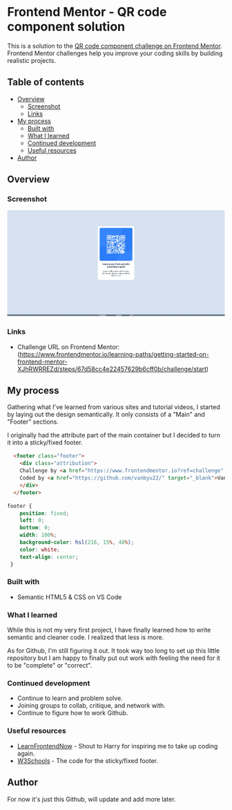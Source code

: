 # Frontend Mentor - QR code component solution

This is a solution to the [QR code component challenge on Frontend Mentor](https://www.frontendmentor.io/challenges/qr-code-component-iux_sIO_H). Frontend Mentor challenges help you improve your coding skills by building realistic projects. 

## Table of contents

- [Overview](#overview)
  - [Screenshot](#screenshot)
  - [Links](#links)
- [My process](#my-process)
  - [Built with](#built-with)
  - [What I learned](#what-i-learned)
  - [Continued development](#continued-development)
  - [Useful resources](#useful-resources)
- [Author](#author)


## Overview

### Screenshot

![Final Result](https://github.com/vanbyu22/QR-component-main/blob/64502fda572c5680583a7f8c1b66bb9761899fad/screenshot/Screenshot_15-3-2025_final.jpeg)


### Links

- Challenge URL on Frontend Mentor: (https://www.frontendmentor.io/learning-paths/getting-started-on-frontend-mentor-XJhRWRREZd/steps/67d58cc4e22457629b6cff0b/challenge/start)

## My process

Gathering what I've learned from various sites and tutorial videos, I started by laying out the design semantically. It only consists of a "Main" and "Footer" sections.

I originally had the attribute part of the main container but I decided to turn it into a sticky/fixed footer.

```html
  <footer class="footer">
    <div class="attribution">
    Challenge by <a href="https://www.frontendmentor.io?ref=challenge" target="_blank">Frontend Mentor</a>.
    Coded by <a href="https://github.com/vanbyu22/" target="_blank">Vanessa B. Yu,</a> 2025.
    </div>
  </footer>
  ```

```css
footer {
    position: fixed;
    left: 0;
    bottom: 0;
    width: 100%;
    background-color: hsl(216, 15%, 48%);
    color: white;
    text-align: center;
 }
 ```

### Built with

- Semantic HTML5 & CSS on VS Code

### What I learned

While this is not my very first project, I have finally learned how to write semantic and cleaner code. I realized that less is more.

As for Github, I'm still figuring it out. It took way too long to set up this little repository but I am happy to finally put out work with feeling the need for it to be "complete" or "correct". 

### Continued development

- Continue to learn and problem solve.
- Joining groups to collab, critique, and network with.
- Continue to figure how to work Github.

### Useful resources

- [LearnFrontendNow](https://www.learnfrontendnow.com/) - Shout to Harry for inspiring me to take up coding again.
- [W3Schools](https://www.w3schools.com/howto/tryit.asp?filename=tryhow_css_fixed_footer) - The code for the sticky/fixed footer.



## Author

For now it's just this Github, will update and add more later.

